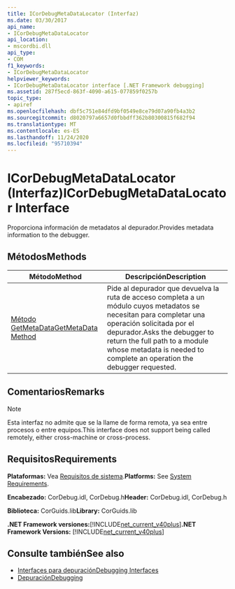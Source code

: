 ```yaml
---
title: ICorDebugMetaDataLocator (Interfaz)
ms.date: 03/30/2017
api_name:
- ICorDebugMetaDataLocator
api_location:
- mscordbi.dll
api_type:
- COM
f1_keywords:
- ICorDebugMetaDataLocator
helpviewer_keywords:
- ICorDebugMetaDataLocator interface [.NET Framework debugging]
ms.assetid: 287f5ecd-863f-4090-a615-077859f0257b
topic_type:
- apiref
ms.openlocfilehash: dbf5c751e84dfd9bf0549e8ce79d07a90fb4a3b2
ms.sourcegitcommit: d8020797a6657d0fbbdff362b80300815f682f94
ms.translationtype: MT
ms.contentlocale: es-ES
ms.lasthandoff: 11/24/2020
ms.locfileid: "95710394"
---
```

# <a name="icordebugmetadatalocator-interface"></a><span data-ttu-id="2fe6b-102">ICorDebugMetaDataLocator (Interfaz)</span><span class="sxs-lookup"><span data-stu-id="2fe6b-102">ICorDebugMetaDataLocator Interface</span></span>

<span data-ttu-id="2fe6b-103">Proporciona información de metadatos al depurador.</span><span class="sxs-lookup"><span data-stu-id="2fe6b-103">Provides metadata information to the debugger.</span></span>  
  
## <a name="methods"></a><span data-ttu-id="2fe6b-104">Métodos</span><span class="sxs-lookup"><span data-stu-id="2fe6b-104">Methods</span></span>  
  
|<span data-ttu-id="2fe6b-105">Método</span><span class="sxs-lookup"><span data-stu-id="2fe6b-105">Method</span></span>|<span data-ttu-id="2fe6b-106">Descripción</span><span class="sxs-lookup"><span data-stu-id="2fe6b-106">Description</span></span>|  
|------------|-----------------|  
|[<span data-ttu-id="2fe6b-107">Método GetMetaData</span><span class="sxs-lookup"><span data-stu-id="2fe6b-107">GetMetaData Method</span></span>](icordebugmetadatalocator-getmetadata-method.md)|<span data-ttu-id="2fe6b-108">Pide al depurador que devuelva la ruta de acceso completa a un módulo cuyos metadatos se necesitan para completar una operación solicitada por el depurador.</span><span class="sxs-lookup"><span data-stu-id="2fe6b-108">Asks the debugger to return the full path to a module whose metadata is needed to complete an operation the debugger requested.</span></span>|  
  
## <a name="remarks"></a><span data-ttu-id="2fe6b-109">Comentarios</span><span class="sxs-lookup"><span data-stu-id="2fe6b-109">Remarks</span></span>  
  
> [!NOTE]
> <span data-ttu-id="2fe6b-110">Esta interfaz no admite que se la llame de forma remota, ya sea entre procesos o entre equipos.</span><span class="sxs-lookup"><span data-stu-id="2fe6b-110">This interface does not support being called remotely, either cross-machine or cross-process.</span></span>  
  
## <a name="requirements"></a><span data-ttu-id="2fe6b-111">Requisitos</span><span class="sxs-lookup"><span data-stu-id="2fe6b-111">Requirements</span></span>  

 <span data-ttu-id="2fe6b-112">**Plataformas:** Vea [Requisitos de sistema](../../get-started/system-requirements.md).</span><span class="sxs-lookup"><span data-stu-id="2fe6b-112">**Platforms:** See [System Requirements](../../get-started/system-requirements.md).</span></span>  
  
 <span data-ttu-id="2fe6b-113">**Encabezado:** CorDebug.idl, CorDebug.h</span><span class="sxs-lookup"><span data-stu-id="2fe6b-113">**Header:** CorDebug.idl, CorDebug.h</span></span>  
  
 <span data-ttu-id="2fe6b-114">**Biblioteca:** CorGuids.lib</span><span class="sxs-lookup"><span data-stu-id="2fe6b-114">**Library:** CorGuids.lib</span></span>  
  
 <span data-ttu-id="2fe6b-115">**.NET Framework versiones:**[!INCLUDE[net_current_v40plus](../../../../includes/net-current-v40plus-md.md)]</span><span class="sxs-lookup"><span data-stu-id="2fe6b-115">**.NET Framework Versions:** [!INCLUDE[net_current_v40plus](../../../../includes/net-current-v40plus-md.md)]</span></span>  
  
## <a name="see-also"></a><span data-ttu-id="2fe6b-116">Consulte también</span><span class="sxs-lookup"><span data-stu-id="2fe6b-116">See also</span></span>

- [<span data-ttu-id="2fe6b-117">Interfaces para depuración</span><span class="sxs-lookup"><span data-stu-id="2fe6b-117">Debugging Interfaces</span></span>](debugging-interfaces.md)
- [<span data-ttu-id="2fe6b-118">Depuración</span><span class="sxs-lookup"><span data-stu-id="2fe6b-118">Debugging</span></span>](index.md)
